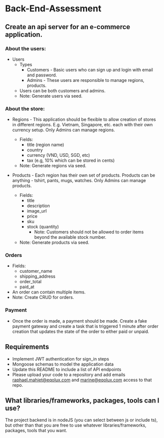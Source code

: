 # Back-End-Assessment

## Create an api server for an e-commerce application.

### About the users:

- Users
  - Types
    - Customers - Basic users who can sign up and login with email and password.
    - Admins - These users are responsible to manage regions, products.
  - Users can be both customers and admins.
  - Note: Generate users via seed.

### About the store:

- Regions - This application should be flexible to allow creation of stores in different regions. E.g. Vietnam, Singapore, etc. each with their own currency setup. Only Admins can manage regions.

  - Fields:
    - title (region name)
    - country
    - currency (VND, USD, SGD, etc)
    - tax (e.g, 10% which can be stored in cents)
  - Note: Generate regions via seed.

- Products - Each region has their own set of products. Products can be anything - tshirt, pants, mugs, watches. Only Admins can manage products.
  
  - Fields:
    - title
    - description
    - image_url
    - price
    - sku
    - stock (quantity)
      - Note: Customers should not be allowed to order items beyond the available stock number.
  - Note: Generate products via seed.


### Orders

- Fields:
  - customer_name
  - shipping_address
  - order_total
  - paid_at
- An order can contain multiple items.
- Note: Create CRUD for orders.

### Payment 

- Once the order is made, a payment should be made. Create a fake payment gateway and create a task that is triggered 1 minute after order creation that updates the state of the order to either paid or unpaid.

## Requirements

- Implement JWT authentication for sign_in steps
- Mongoose schemas to model the application data
- Update this README to include a list of API endpoints
- Please upload your code to a repository and add emails raphael.mahiet@eqolux.com and marine@eqolux.com access to that repo.

## What libraries/frameworks, packages, tools can I use?

The project backend is in nodeJS (you can select between js or include ts), but other than that you are free to use whatever
libraries/frameworks, packages, tools that you want.



